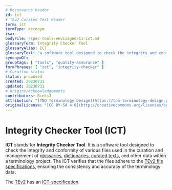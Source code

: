 ```yaml
---
# Docusaurus header
id: ict
# TEv2 Curated Text Header
term: ict
termType: acronym
isa:
bodyFile: /spec-tools-envisaged/11-ict.md
glossaryTerm: Integrity Checker Tool
glossaryAlias: ICT
glossaryText: "a software tool designed to check the integrity and conformity of various files used in the curation and management of [glossaries](@), [dictionaries](@), [curated texts](@), and other data within a terminology project. The ICT verifies that the files adhere to the [TEv2 file specifications](/docs-spec-files), ensuring the consistency and accuracy of the terminology data."
synonymOf:
grouptags: [ "tools", "quality-assurance" ]
formPhrases: [ "ict", "integrity-checker" ]
# Curation status
status: proposed
created: 20230731
updated: 20230731
# Origins/Acknowledgements
contributors: RieksJ
attribution: "[TNO Terminology Design](https://tno-terminology-design.github.io/tev2-specifications/docs)"
originalLicense: "[CC BY-SA 4.0](http://creativecommons.org/licenses/by-sa/4.0/?ref=chooser-v1)"
---
```


# Integrity Checker Tool (ICT)

**ICT** stands for **Integrity Checker Tool**. It is a software tool designed to check the integrity and conformity of various files used in the curation and management of [glossaries](@), [dictionaries](@), [curated texts](@), and other data within a terminology project. The ICT verifies that the files adhere to the [TEv2 file specifications](/docs-spec-files), ensuring the consistency and accuracy of the terminology data.

The [TEv2](@) has an [ICT-specification](/docs/spec-tools-envisaged/ict).
